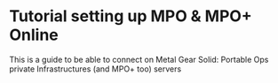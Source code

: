 # Tutorial setting up MPO & MPO+ Online
This is a guide to be able to connect on Metal Gear Solid: Portable Ops private Infrastructures (and MPO+ too) servers
